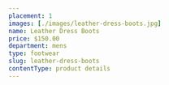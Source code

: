 ```yaml
---
placement: 1
images: [./images/leather-dress-boots.jpg]
name: Leather Dress Boots
price: $150.00
department: mens
type: footwear
slug: leather-dress-boots
contentType: product details
---
```

